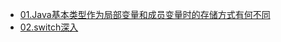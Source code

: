 - [01.Java基本类型作为局部变量和成员变量时的存储方式有何不同](https://www.jianshu.com/p/4103870f605c)
- [02.switch深入](https://github.com/AirrWang/TechnologyStack/blob/master/java%E5%9F%BA%E7%A1%80/Switch%E6%B7%B1%E5%85%A5%E7%90%86%E8%A7%A3.md)
